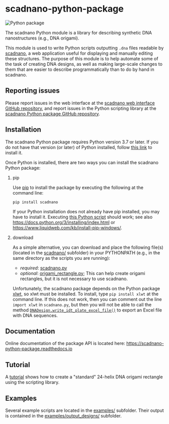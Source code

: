 # scadnano-python-package

![Python package](https://github.com/UC-Davis-molecular-computing/scadnano-python-package/workflows/Python%20package/badge.svg)

The scadnano Python module is a library for describing synthetic DNA nanostructures (e.g., DNA origami).

This module is used to write Python scripts outputting `.dna` files readable by [scadnano](https://scadnano.org), a web application useful for displaying and manually editing these structures. The purpose of this module is to help automate some of the task of creating DNA designs, as well as making large-scale changes to them that are easier to describe programmatically than to do by hand in scadnano.

## Reporting issues

Please report issues in the web interface at the [scadnano web interface GitHub repository](https://github.com/UC-Davis-molecular-computing/scadnano/issues), and report issues in the Python scripting library at the [scadnano Python package GitHub repository](https://github.com/UC-Davis-molecular-computing/scadnano-python-package/issues).

## Installation

The scadnano Python package requires Python version 3.7 or later. If you do not have that version (or later) of Python installed, follow [this link](https://www.python.org/downloads/) to install it.

Once Python is installed, there are two ways you can install the scadnano Python package:


1. pip 

    Use [pip](https://pypi.org/project/pip/) to install the package by executing the following at the command line:
    ```console
    pip install scadnano
    ```

    If your Python installation does not already have pip installed, you may have to install it. 
    Executing [this Python script](https://bootstrap.pypa.io/get-pip.py) should work; 
    see also 
    https://docs.python.org/3/installing/index.html 
    or 
    https://www.liquidweb.com/kb/install-pip-windows/.

2. download

    As a simple alternative, you can download and place the following file(s) (located in the [scadnano/](https://github.com/UC-Davis-molecular-computing/scadnano-python-package/tree/master/scadnano) subfolder)
    in your PYTHONPATH (e.g., in the same directory as the scripts you are running):

    * *required*: [scadnano.py](https://raw.githubusercontent.com/UC-Davis-molecular-computing/scadnano-python-package/master/scadnano/scadnano.py) 
    * *optional*: [origami_rectangle.py](https://raw.githubusercontent.com/UC-Davis-molecular-computing/scadnano-python-package/master/scadnano/origami_rectangle.py); This can help create origami rectangles, but it is not necessary to use scadnano.

    Unfortunately, the scadnano package depends on the Python package [xlwt](https://pypi.org/project/xlwt/), so xlwt must be installed. To install, type `pip install xlwt` at the command line. If this does not work, then you can comment out the line `import xlwt` in `scadnano.py`, but then you will not be able to call the method [`DNADesign.write_idt_plate_excel_file()`](https://scadnano-python-package.readthedocs.io/#scadnano.scadnano.DNADesign.write_idt_plate_excel_file) to export an Excel file with DNA sequences.





## Documentation

Online documentation of the package API is located here:
https://scadnano-python-package.readthedocs.io





## Tutorial

A [tutorial](tutorial/tutorial.md) shows how to create a "standard" 24-helix DNA origami rectangle using the scripting library.





## Examples

Several example scripts are located in the 
[examples/](https://github.com/UC-Davis-molecular-computing/scadnano-python-package/tree/master/examples) subfolder. 
Their output is contained in the 
[examples/output_designs/](https://github.com/UC-Davis-molecular-computing/scadnano-python-package/tree/master/examples/output_designs) subfolder.
